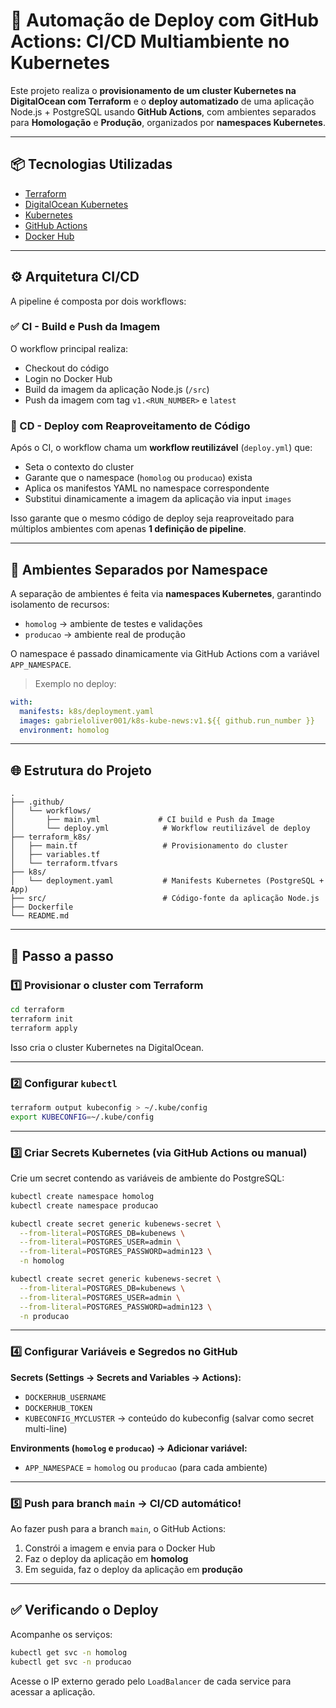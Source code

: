# 🚀 Automação de Deploy com GitHub Actions: CI/CD Multiambiente no Kubernetes

Este projeto realiza o **provisionamento de um cluster Kubernetes na DigitalOcean com Terraform** e o **deploy automatizado** de uma aplicação Node.js + PostgreSQL usando **GitHub Actions**, com ambientes separados para **Homologação** e **Produção**, organizados por **namespaces Kubernetes**.

---

## 📦 Tecnologias Utilizadas

- [Terraform](https://www.terraform.io/)
- [DigitalOcean Kubernetes](https://www.digitalocean.com/products/kubernetes)
- [Kubernetes](https://kubernetes.io/)
- [GitHub Actions](https://github.com/features/actions)
- [Docker Hub](https://hub.docker.com/)

---

## ⚙️ Arquitetura CI/CD

A pipeline é composta por dois workflows:

### ✅ CI - Build e Push da Imagem

O workflow principal realiza:

- Checkout do código
- Login no Docker Hub
- Build da imagem da aplicação Node.js (`/src`)
- Push da imagem com tag `v1.<RUN_NUMBER>` e `latest`

### 🚀 CD - Deploy com Reaproveitamento de Código

Após o CI, o workflow chama um **workflow reutilizável** (`deploy.yml`) que:

- Seta o contexto do cluster
- Garante que o namespace (`homolog` ou `producao`) exista
- Aplica os manifestos YAML no namespace correspondente
- Substitui dinamicamente a imagem da aplicação via input `images`

Isso garante que o mesmo código de deploy seja reaproveitado para múltiplos ambientes com apenas **1 definição de pipeline**.

---

## 🧪 Ambientes Separados por Namespace

A separação de ambientes é feita via **namespaces Kubernetes**, garantindo isolamento de recursos:

- `homolog` → ambiente de testes e validações
- `producao` → ambiente real de produção

O namespace é passado dinamicamente via GitHub Actions com a variável `APP_NAMESPACE`.

> Exemplo no deploy:
```yaml
with:
  manifests: k8s/deployment.yaml
  images: gabrieloliver001/k8s-kube-news:v1.${{ github.run_number }}
  environment: homolog
```

---

## 🌐 Estrutura do Projeto

```
.
├── .github/
│   └── workflows/
│       ├── main.yml             # CI build e Push da Image
│       └── deploy.yml            # Workflow reutilizável de deploy
├── terraform_k8s/
│   ├── main.tf                   # Provisionamento do cluster
│   ├── variables.tf
│   └── terraform.tfvars
├── k8s/
│   └── deployment.yaml           # Manifests Kubernetes (PostgreSQL + App)
├── src/                          # Código-fonte da aplicação Node.js
├── Dockerfile
└── README.md
```

---

## 🚀 Passo a passo

### 1️⃣ Provisionar o cluster com Terraform

```bash
cd terraform
terraform init
terraform apply
```

Isso cria o cluster Kubernetes na DigitalOcean.

---

### 2️⃣ Configurar `kubectl`

```bash
terraform output kubeconfig > ~/.kube/config
export KUBECONFIG=~/.kube/config
```

---

### 3️⃣ Criar Secrets Kubernetes (via GitHub Actions ou manual)

Crie um secret contendo as variáveis de ambiente do PostgreSQL:

```bash
kubectl create namespace homolog
kubectl create namespace producao

kubectl create secret generic kubenews-secret \
  --from-literal=POSTGRES_DB=kubenews \
  --from-literal=POSTGRES_USER=admin \
  --from-literal=POSTGRES_PASSWORD=admin123 \
  -n homolog

kubectl create secret generic kubenews-secret \
  --from-literal=POSTGRES_DB=kubenews \
  --from-literal=POSTGRES_USER=admin \
  --from-literal=POSTGRES_PASSWORD=admin123 \
  -n producao
```

---

### 4️⃣ Configurar Variáveis e Segredos no GitHub

**Secrets (Settings → Secrets and Variables → Actions):**

- `DOCKERHUB_USERNAME`
- `DOCKERHUB_TOKEN`
- `KUBECONFIG_MYCLUSTER` → conteúdo do kubeconfig (salvar como secret multi-line)

**Environments (`homolog` e `producao`) → Adicionar variável:**

- `APP_NAMESPACE` = `homolog` ou `producao` (para cada ambiente)

---

### 5️⃣ Push para branch `main` → CI/CD automático!

Ao fazer push para a branch `main`, o GitHub Actions:

1. Constrói a imagem e envia para o Docker Hub
2. Faz o deploy da aplicação em **homolog**
3. Em seguida, faz o deploy da aplicação em **produção**

---

## ✅ Verificando o Deploy

Acompanhe os serviços:

```bash
kubectl get svc -n homolog
kubectl get svc -n producao
```

Acesse o IP externo gerado pelo `LoadBalancer` de cada service para acessar a aplicação.
